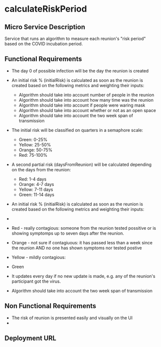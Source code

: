 # calculateRiskPeriod


## Micro Service Description
Service that runs an algorithm to measure each reunion's "risk period" based on the COVID incubation period.

## Functional Requirements
- The day 0 of possible infection will be the day the reunion is created
- An initial risk % (initialRisk) is calculated as soon as the reunion is created based on the following metrics and weighting their inputs:
  * Algorithm should take into account number of people in the reunion
  * Algorithm should take into account how many time was the reunion
  * Algorithm should take into account if people were waring mask
  * Algorithm should take into account whether or not as an open space
  * Algorithm should take into account the two week span of transmission
- The initial risk will be classified on quarters in a semaphore scale:
  * Green: 0-25%
  * Yellow: 25-50%
  * Orange: 50-75%
  * Red: 75-100%
- A second partial risk (daysFromReunion) will be calculated depending on the days from the reunion:
  * Red: 1-4 days
  * Orange: 4-7 days
  * Yellow: 7-11 days
  * Green: 11-14 days
- An initial risk % (initialRisk) is calculated as soon as the reunion is created based on the following metrics and weighting their inputs:
- 
-  Red - really contagious: someone from the reunion tested possitive or is showing symptomps up to seven days after the reunion. 
-  Orange - not sure if contagiuous: it has passed less than a week since the reunion AND no one has shown symptoms nor tested postive
-  Yellow - mildly contagious: 
- Green
- It updates every day if no new update is made, e.g. any of the reunion's participant got the virus.

- Algorithm should take into account the two week span of transmission

## Non Functional Requirements
- The risk of reunion is presented easily and visually on the UI
- 

## Deployment URL



